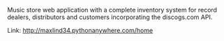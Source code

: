 Music store web application with a complete inventory system for record dealers, distributors and customers incorporating the discogs.com API. 

Link: http://maxlind34.pythonanywhere.com/home
